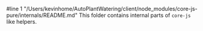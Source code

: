 #line 1 "/Users/kevinhome/AutoPlantWatering/client/node_modules/core-js-pure/internals/README.md"
This folder contains internal parts of `core-js` like helpers.
